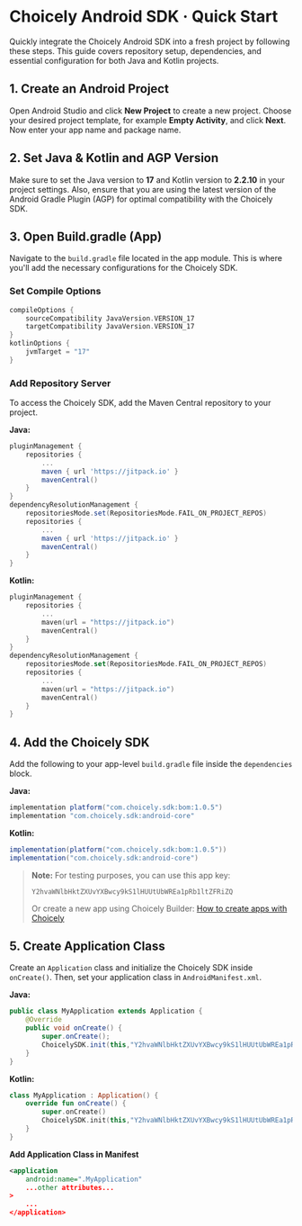 # Choicely Android SDK · Quick Start

Quickly integrate the Choicely Android SDK into a fresh project by following these steps. This guide covers repository setup, dependencies, and essential configuration for both Java and Kotlin projects.

## 1. Create an Android Project

Open Android Studio and click **New Project** to create a new project. Choose your desired project template, for example **Empty Activity**, and click **Next**. Now enter your app name and package name.

## 2. Set Java & Kotlin and AGP Version

Make sure to set the Java version to **17** and Kotlin version to **2.2.10** in your project settings. Also, ensure that you are using the latest version of the Android Gradle Plugin (AGP) for optimal compatibility with the Choicely SDK.

## 3. Open Build.gradle (App)

Navigate to the `build.gradle` file located in the app module. This is where you'll add the necessary configurations for the Choicely SDK.

### Set Compile Options

```kotlin
compileOptions {
    sourceCompatibility JavaVersion.VERSION_17
    targetCompatibility JavaVersion.VERSION_17
}
kotlinOptions {
    jvmTarget = "17"
}
```

### Add Repository Server

To access the Choicely SDK, add the Maven Central repository to your project.

**Java:**

```groovy
pluginManagement {
    repositories {
        ...
        maven { url 'https://jitpack.io' }
        mavenCentral()
    }
}
dependencyResolutionManagement {
    repositoriesMode.set(RepositoriesMode.FAIL_ON_PROJECT_REPOS)
    repositories {
        ...
        maven { url 'https://jitpack.io' }
        mavenCentral()
    }
}
```

**Kotlin:**

```kotlin
pluginManagement {
    repositories {
        ...
        maven(url = "https://jitpack.io")
        mavenCentral()
    }
}
dependencyResolutionManagement {
    repositoriesMode.set(RepositoriesMode.FAIL_ON_PROJECT_REPOS)
    repositories {
        ...
        maven(url = "https://jitpack.io")
        mavenCentral()
    }
}
```

## 4. Add the Choicely SDK

Add the following to your app-level `build.gradle` file inside the `dependencies` block.

**Java:**

```groovy
implementation platform("com.choicely.sdk:bom:1.0.5")
implementation "com.choicely.sdk:android-core"
```

**Kotlin:**

```groovy
implementation(platform("com.choicely.sdk:bom:1.0.5"))
implementation("com.choicely.sdk:android-core")
```

> **Note:**
> For testing purposes, you can use this app key:
>
> ```
> Y2hvaWNlbHktZXUvYXBwcy9kS1lHUUtUbWREa1pRb1ltZFRiZQ
> ```
>
> Or create a new app using Choicely Builder: [How to create apps with Choicely](https://www.choicely.com/tutorials/how-to-create-apps-with-choicely-using-an-app-template)

## 5. Create Application Class

Create an `Application` class and initialize the Choicely SDK inside `onCreate()`. Then, set your application class in `AndroidManifest.xml`.

**Java:**

```java
public class MyApplication extends Application {
    @Override
    public void onCreate() {
        super.onCreate();
        ChoicelySDK.init(this,"Y2hvaWNlbHktZXUvYXBwcy9kS1lHUUtUbWREa1pRb1ltZFRiZQ");
    }
}
```

**Kotlin:**

```kotlin
class MyApplication : Application() {
    override fun onCreate() {
        super.onCreate()
        ChoicelySDK.init(this,"Y2hvaWNlbHktZXUvYXBwcy9kS1lHUUtUbWREa1pRb1ltZFRiZQ")
    }
}
```

**Add Application Class in Manifest**

```xml
<application
    android:name=".MyApplication"
    ...other attributes...
>
    ...
</application>
```

